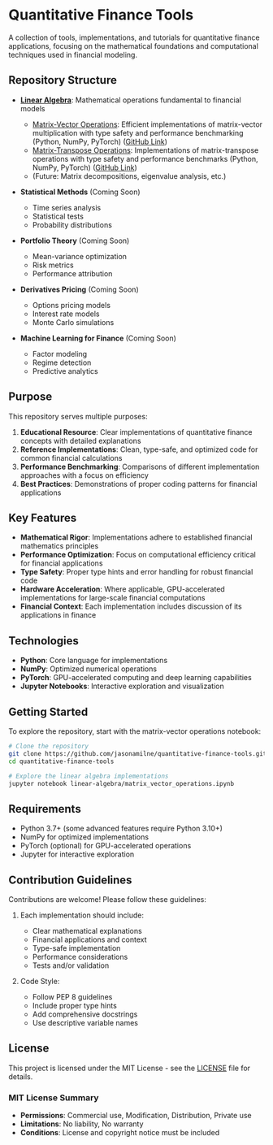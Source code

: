 # Quantitative Finance Tools

A collection of tools, implementations, and tutorials for quantitative finance applications, focusing on the mathematical foundations and computational techniques used in financial modeling.

## Repository Structure

- [**Linear Algebra**](./linear-algebra/): Mathematical operations fundamental to financial models
  - [Matrix-Vector Operations](./linear-algebra/matrix_vector_operations.ipynb): Efficient implementations of matrix-vector multiplication with type safety and performance benchmarking (Python, NumPy, PyTorch) ([GitHub Link](https://github.com/jasonamilne/quantitative-finance-tools/blob/main/linear-algebra/matrix_vector_operations.ipynb))
  - [Matrix-Transpose Operations](./matrix_transpose_operations.ipynb): Implementations of matrix-transpose operations with type safety and performance benchmarks (Python, NumPy, PyTorch) ([GitHub Link](https://github.com/jasonamilne/quantitative-finance-tools/blob/main/linear-algebra/matrix_transpose_operations.ipynb))
  - (Future: Matrix decompositions, eigenvalue analysis, etc.)

- **Statistical Methods** (Coming Soon)
  - Time series analysis
  - Statistical tests
  - Probability distributions

- **Portfolio Theory** (Coming Soon)
  - Mean-variance optimization
  - Risk metrics
  - Performance attribution

- **Derivatives Pricing** (Coming Soon)
  - Options pricing models
  - Interest rate models
  - Monte Carlo simulations

- **Machine Learning for Finance** (Coming Soon)
  - Factor modeling
  - Regime detection
  - Predictive analytics

## Purpose

This repository serves multiple purposes:

1. **Educational Resource**: Clear implementations of quantitative finance concepts with detailed explanations
2. **Reference Implementations**: Clean, type-safe, and optimized code for common financial calculations
3. **Performance Benchmarking**: Comparisons of different implementation approaches with a focus on efficiency
4. **Best Practices**: Demonstrations of proper coding patterns for financial applications

## Key Features

- **Mathematical Rigor**: Implementations adhere to established financial mathematics principles
- **Performance Optimization**: Focus on computational efficiency critical for financial applications
- **Type Safety**: Proper type hints and error handling for robust financial code
- **Hardware Acceleration**: Where applicable, GPU-accelerated implementations for large-scale financial computations
- **Financial Context**: Each implementation includes discussion of its applications in finance

## Technologies

- **Python**: Core language for implementations
- **NumPy**: Optimized numerical operations
- **PyTorch**: GPU-accelerated computing and deep learning capabilities
- **Jupyter Notebooks**: Interactive exploration and visualization

## Getting Started

To explore the repository, start with the matrix-vector operations notebook:

```bash
# Clone the repository
git clone https://github.com/jasonamilne/quantitative-finance-tools.git
cd quantitative-finance-tools

# Explore the linear algebra implementations
jupyter notebook linear-algebra/matrix_vector_operations.ipynb
```

## Requirements

- Python 3.7+ (some advanced features require Python 3.10+)
- NumPy for optimized implementations
- PyTorch (optional) for GPU-accelerated operations
- Jupyter for interactive exploration

## Contribution Guidelines

Contributions are welcome! Please follow these guidelines:

1. Each implementation should include:
   - Clear mathematical explanations
   - Financial applications and context
   - Type-safe implementation
   - Performance considerations
   - Tests and/or validation

2. Code Style:
   - Follow PEP 8 guidelines
   - Include proper type hints
   - Add comprehensive docstrings
   - Use descriptive variable names

## License

This project is licensed under the MIT License - see the [LICENSE](./LICENSE) file for details.

### MIT License Summary
- **Permissions**: Commercial use, Modification, Distribution, Private use
- **Limitations**: No liability, No warranty
- **Conditions**: License and copyright notice must be included

